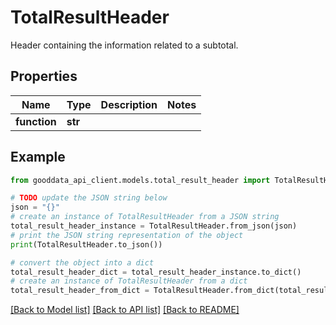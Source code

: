 # TotalResultHeader

Header containing the information related to a subtotal.

## Properties

Name | Type | Description | Notes
------------ | ------------- | ------------- | -------------
**function** | **str** |  | 

## Example

```python
from gooddata_api_client.models.total_result_header import TotalResultHeader

# TODO update the JSON string below
json = "{}"
# create an instance of TotalResultHeader from a JSON string
total_result_header_instance = TotalResultHeader.from_json(json)
# print the JSON string representation of the object
print(TotalResultHeader.to_json())

# convert the object into a dict
total_result_header_dict = total_result_header_instance.to_dict()
# create an instance of TotalResultHeader from a dict
total_result_header_from_dict = TotalResultHeader.from_dict(total_result_header_dict)
```
[[Back to Model list]](../README.md#documentation-for-models) [[Back to API list]](../README.md#documentation-for-api-endpoints) [[Back to README]](../README.md)


